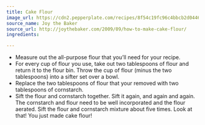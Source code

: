 ```yaml
---
title: Cake Flour
image_url: https://cdn2.pepperplate.com/recipes/8f54c19fc96c4bbcb2d0446ad1f3d5a7.jpg
source_name: Joy the Baker
source_url: http://joythebaker.com/2009/09/how-to-make-cake-flour/
ingredients:

---
```


* Measure out the all-purpose flour that you’ll need for your recipe.
* For every cup of flour you use, take out two tablespoons of flour and return it to the flour bin. Throw the cup of flour (minus the two tablespoons) into a sifter set over a bowl.
* Replace the two tablespoons of flour that your removed with two tablespoons of cornstarch.
* Sift the flour and cornstarch together. Sift it again, and again and again. The cornstarch and flour need to be well incorporated and the flour aerated. Sift the flour and cornstarch mixture about five times. Look at that! You just made cake flour!
